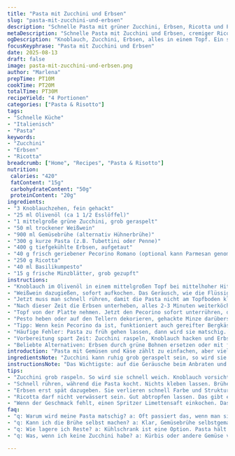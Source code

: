 ```yaml
---
title: "Pasta mit Zucchini und Erbsen"
slug: "pasta-mit-zucchini-und-erbsen"
description: "Schnelle Pasta mit grüner Zucchini, Erbsen, Ricotta und Pecorino. Weißwein und Hühnerbrühe sorgen für die Grundlage. Pesto und frische Minze für den letzten Frischekick. Kurz angebratener Knoblauch als Auftakt, dann alles in einem Topf gegart bis al dente. Variation mit Ziegenkäse und Limettensaft für mehr Säure. Perfekt für Tage, an denen es schnell gehen muss, aber trotzdem gehaltvoll sein soll. Kein Eiernudel-Teig, nur kurze Pasta. Gelingt auch mit Gemüsebrühe und veganem Käse. "
metaDescription: "Schnelle Pasta mit Zucchini und Erbsen, cremiger Ricotta, gut gewürzt mit Pecorino. Ideal für einfache, gesunde Mahlzeiten."
ogDescription: "Knoblauch, Zucchini, Erbsen, alles in einem Topf. Ein schnellen Gericht voller Geschmack und Frische - perfekt für jeden Tag."
focusKeyphrase: "Pasta mit Zucchini und Erbsen"
date: 2025-08-13
draft: false
image: pasta-mit-zucchini-und-erbsen.png
author: "Marlena"
prepTime: PT10M
cookTime: PT20M
totalTime: PT30M
recipeYield: "4 Portionen"
categories: ["Pasta & Risotto"]
tags:
- "Schnelle Küche"
- "Italienisch"
- "Pasta"
keywords:
- "Zucchini"
- "Erbsen"
- "Ricotta"
breadcrumb: ["Home", "Recipes", "Pasta & Risotto"]
nutrition: 
 calories: "420"
 fatContent: "15g"
 carbohydrateContent: "50g"
 proteinContent: "20g"
ingredients:
- "3 Knoblauchzehen, fein gehackt"
- "25 ml Olivenöl (ca 1 1/2 Esslöffel)"
- "1 mittelgroße grüne Zucchini, grob geraspelt"
- "50 ml trockener Weißwein"
- "900 ml Gemüsebrühe (alternativ Hühnerbrühe)"
- "300 g kurze Pasta (z.B. Tubettini oder Penne)"
- "400 g tiefgekühlte Erbsen, aufgetaut"
- "40 g frisch geriebener Pecorino Romano (optional kann Parmesan genommen werden)"
- "250 g Ricotta"
- "40 ml Basilikumpesto"
- "15 g frische Minzblätter, grob gezupft"
instructions:
- "Knoblauch im Olivenöl in einem mittelgroßen Topf bei mittelhoher Hitze sanft anschwitzen. Nicht braun werden lassen, sonst wird’s bitter. Sobald es duftet, geraspelte Zucchini dazugeben. Kurz anbraten, 1-2 Minuten, bis die Zucchini weich wird und Wasser zieht, aber noch etwas Biss hat."
- "Weißwein dazugießen, sofort aufkochen. Das Geräusch, wie die Flüssigkeit anfängt zu blubbern, heißt, dass der Alkohol verdampft. Sofort Brühe dazu. Pasta hineingeben, Salz und Pfeffer nach Geschmack dazugeben. Nicht zu viel Salz, Pecorino bringt schon Würze."
- "Jetzt muss man schnell rühren, damit die Pasta nicht am Topfboden kleben bleibt. 5-7 Minuten sieden lassen, Hitze dabei auf mittlere Stufe reduzieren. Die Nudeln sollen gerade gar werden, al dente. Dicke sind ausschlaggebend. Wenn Brühe zu schnell eindickt, einfach mit Wasser auffüllen."
- "Nach dieser Zeit die Erbsen unterheben, alles 2-3 Minuten weiterköcheln. Erbsen sollten warm sein, aber nicht matschig. Die Oberfläche der Pasta sollte noch Biss haben und der Sud cremig, nicht suppig oder trocken."
- "Topf von der Platte nehmen. Jetzt den Pecorino sofort unterrühren, damit er schmilzt und Bindung gibt. Ricotta als Tupfen darauf setzen. Nicht unterrühren, erzeugt cremige Punkte, die beim Essen überraschen."
- "Pesto heben oder auf den Tellern dekorieren, gehackte Minze darüberstreuen. Minze bringt Frische, aber nicht übertreiben, sonst wird’s kräuterlastig."
- "Tipp: Wenn kein Pecorino da ist, funktioniert auch gereifter Bergkäse mit wenig Salz. Für die Säure kann ein Spritzer Limettensaft gegen Ende Wunder wirken. Experimentiere mit Ziegenkäse statt Ricotta – gibt säuerliche Tiefe."
- "Häufige Fehler: Pasta zu früh gehen lassen, dann wird sie matschig. Oder zu spät abschmecken, denn dann passt das Salz nicht mehr. Die Brühe sollte nie komplett einkochen, sonst klebt alles am Topf."
- "Vorbereitung spart Zeit: Zucchini raspeln, Knoblauch hacken und Erbsen auftauen, bevor der Topf anheizt. So vermeidet man Hektik und verbrennt nichts. Wenn der Wein fehlt, mehr Brühe und vielleicht einen Spritzer Weißweinessig nehmen."
- "Beliebte Alternativen: Erbsen durch grüne Bohnen ersetzen oder mit frischem Fenchel für Anisnote. Die Pasta kannst du durch glutenfreie Variante ersetzen, musst nur die Garzeit anpassen."
introduction: "Pasta mit Gemüsen und Käse zählt zu einfachen, aber vielseitigen Gerichten. Die Kombination aus Zucchini, Erbsen und cremiger Ricotta bringt eine frische und leichte Komponente, die durch Pecorino ergänzt wird. Für mich ist das ein Klassiker, der trotz einfacher Zutaten mit wenigen Handgriffen einen intensiven Geschmack entwickelt. Das gute daran: Man braucht keine ausgefallenen Techniken, lernt aber unterwegs, die Garzeiten und Flüssigkeitsmengen gut einzuschätzen. Ich habe viel experimentiert, zum Beispiel mit verschiedenen Käsen und Brühen – Zutaten direkt in den Topf geben, um eine sämige Konsistenz zu erreichen, eins meiner Lieblings-Tricks. Der Knoblauch darf nicht zu dunkel werden, sonst kippt der Geschmack. Wichtig für alle, die Pasta nur in gesalzenem Wasser kochen: hier geht alles zusammen in einem Topf – ideal für die Zeitersparnis. Das Ergebnis macht fast süchtig, auch wenn man es so oft schon gegessen hat. "
ingredientsNote: "Zucchini kann ruhig grob geraspelt sein, so wird sie schneller weich und stellt eine gute Textur her. Entferne bei Bedarf die Kerne, wenn sie zu wässrig sind. Knoblauch sollte frisch und nicht zu groß sein. Weißwein trocken wählen, alternativ trockener Sherry oder Noilly Prat. Gemüsebrühe ersetzt Hühnerbrühe gut, besonders für Vegetarier. Statt Tubettini gehen auch Penne oder kleine Rigatoni, Hauptsache kurze Pasta, die gut Flüssigkeit aufsaugt. Tiefgekühlte Erbsen sind praktisch, frische gehen natürlich auch, aber hier ist Auftauzeit zu beachten. Pecorino kann durch Parmesan ersetzt werden, gibt weniger Schärfe, aber mehr Würze. Ricotta sollte gut abgetropft sein, sonst verwässert er zu sehr. Pesto kaufe ich meist fertig, selbstgemacht ist aber aromatischer. Frische Minze ist ein Muss, für die Frische und als Kontrast zur Schaummasse."
instructionsNote: "Das Wichtigste: auf die Geräusche beim Anbraten und Kochen achten. Der Knoblauch sollte nur leicht brutzeln, sonst bitter. Zucchini schrumpft gut sichtbar und verliert Feuchtigkeit – das ist der Moment zum Wein. Wein- und Brühewirkung ist unterschiedlich, deshalb lieber nachwürzen als zu früh Salz geben. Pasta im Brühebad muss rühren, um Klumpen zu vermeiden, das gebe ich zu oft als Tipp, weil ungeliebte Verklebungen der größte Feind sind. Die Garzeit variiert je nach Dicke und Sorte der Pasta, immer probieren. Al dente heißt – noch Widerstand und kein pampiger Brei. Erbsen erst spät rein, sonst verlieren sie Farbe und Struktur. Beim Rühren vor dem Servieren Vorsicht mit den Erbsen, sie zerfallen schnell. Pecorino macht die Flüssigkeit sämig, nicht übersehen. Ricottatupfen setzen, bevor die Pasta abkühlt, ein perfektes Finish. Pesto und Minze kommen am Schluss als aromatischer Knall oben drauf. Wer Zeit hat, kann die Sauce am Ende mit einem Schuss Sahne oder etwas Zitronenschale aufpeppen. "
tips:
- "Zucchini grob raspeln. So wird sie schnell weich. Knoblauch vorsichtig anbraten, nicht zu dunkel, sonst wird er bitter. Wenn du keinen Pecorino hast, verwende Bergkäse, funktioniert auch gut."
- "Schnell rühren, während die Pasta kocht. Nichts kleben lassen. Brühe sinnvoll verwenden. Wenn die Pasta noch nicht gar ist, einfach etwas Wasser hinzufügen. Mehr Brühe, weniger Probleme."
- "Erbsen erst spät dazugeben. Sie verlieren schnell Farbe und Struktur. Das Aroma kommt mit der Frische. Wenn du frische Erbsen hast - das ist ein Highlight. Aber gefrorene tun's auch."
- "Ricotta darf nicht verwässert sein. Gut abtropfen lassen. Das gibt eine feine Konsistenz. Pesto selbstgemacht ist besser, wenn du Zeit hast. Aber gekauft geht auch."
- "Wenn der Geschmack fehlt, einen Spritzer Limettensaft einkochen. Das bringt Säure. Experimentieren mit verschiedenen Käsen. Jede Sorte hat ihren Reiz. Frauenpowder für die Küche."
faq:
- "q: Warum wird meine Pasta matschig? a: Oft passiert das, wenn man sie zu lange kocht. Pasta von Anfang an gut beobachten. Al dente ist wichtig."
- "q: Kann ich die Brühe selbst machen? a: Klar, Gemüsebrühe selbstgemacht gibt mehr Geschmack. Besonderen Blick auf die Zutaten richten, das ist der Schlüssel."
- "q: Wie lagere ich Reste? a: Kühlschrank ist eine Option. Pasta hält sich aber nicht lange. Am besten gleich aufbrauchen. Oder einfrieren, aber die Konsistenz verändert sich."
- "q: Was, wenn ich keine Zucchini habe? a: Kürbis oder andere Gemüse verwenden. Brokkoli, zum Beispiel, gibt einen anderen Geschmack. Aber passt gut in das Rezept."

---
```

